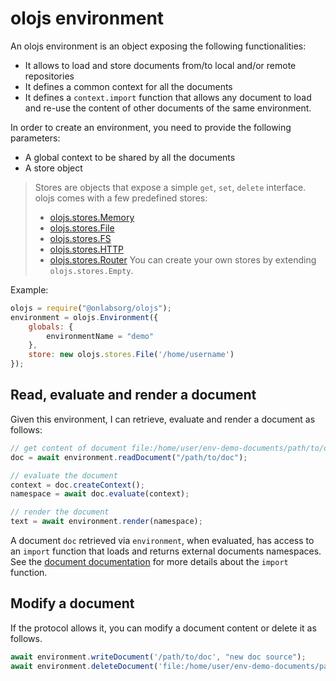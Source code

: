 olojs environment
================================================================================
An olojs environment is an object exposing the following functionalities:

- It allows to load and store documents from/to local and/or remote repositories
- It defines a common context for all the documents
- It defines a `context.import` function that allows any document to load and
  re-use the content of other documents of the same environment.
  
In order to create an environment, you need to provide the following 
parameters:

- A global context to be shared by all the documents
- A store object

>   Stores are objects that expose a simple `get`, `set`, `delete` interface.
>   olojs comes with a few predefined stores: 
>   * [olojs.stores.Memory](./api/memory-store.md)
>   * [olojs.stores.File](./api/file-store.md)
>   * [olojs.stores.FS](./api/fs-store.md)
>   * [olojs.stores.HTTP](./api/http-store.md)
>   * [olojs.stores.Router](./api/router-store.md)
>   You can create your own stores by extending `olojs.stores.Empty`.

Example:

```js
olojs = require("@onlabsorg/olojs");
environment = olojs.Environment({
    globals: {
        environmentName = "demo"
    },
    store: new olojs.stores.File('/home/username')
});
```

Read, evaluate and render a document
--------------------------------------------------------------------------------
Given this environment, I can retrieve, evaluate and render a document as
follows:

```js
// get content of document file:/home/user/env-demo-documents/path/to/doc.olo
doc = await environment.readDocument("/path/to/doc");   

// evaluate the document
context = doc.createContext();
namespace = await doc.evaluate(context);

// render the document
text = await environment.render(namespace);
```

A document `doc` retrieved via `environment`, when evaluated, has access to an
`import` function that loads and returns external documents namespaces. See
the [document documentation](./document.md) for more details about the `import`
function.


Modify a document
--------------------------------------------------------------------------------
If the protocol allows it, you can modify a document content or delete it as
follows.

```js
await environment.writeDocument('/path/to/doc', "new doc source");
await environment.deleteDocument('file:/home/user/env-demo-documents/path/to/doc'");
```
